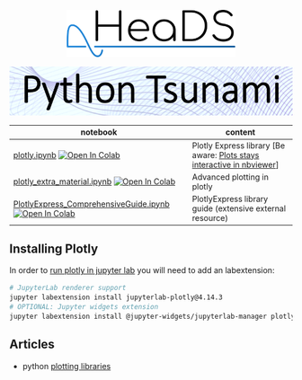 <p align="center">
  <img src="../figures/HeaDS_logo_large_withTitle.png" width="300">
</p>
<p align="center">
  <img src="../figures/tsunami_logo.PNG" width="600">

notebook             | content
----                 | ------
[plotly.ipynb](plotly.ipynb) [![Open In Colab](https://colab.research.google.com/assets/colab-badge.svg)](https://colab.research.google.com/github/Center-for-Health-Data-Science/PythonTsunami/blob/2024_april/Visualizations/plotly.ipynb)| Plotly Express library [Be aware: [Plots stays interactive in nbviewer](https://nbviewer.org/github/Center-for-Health-Data-Science/PythonTsunami/blob/2024_april/Visualizations/plotly.ipynb#Bar-Charts)]
[plotly_extra_material.ipynb](plotly_extra_material.ipynb) [![Open In Colab](https://colab.research.google.com/assets/colab-badge.svg)](https://colab.research.google.com/github/Center-for-Health-Data-Science/PythonTsunami/blob/2024_april/Visualizations/plotly_extra_material.ipynb)| Advanced plotting in plotly
[PlotlyExpress_ComprehensiveGuide.ipynb](PlotlyExpress_ComprehensiveGuide.ipynb) [![Open In Colab](https://colab.research.google.com/assets/colab-badge.svg)](https://colab.research.google.com/github/Center-for-Health-Data-Science/PythonTsunami/blob/2024_april/Visualizations/PlotlyExpress_ComprehensiveGuide.ipynb)| PlotlyExpress library guide (extensive external resource)

## Installing Plotly

In order to [run plotly in jupyter lab](https://plotly.com/python/getting-started/#jupyterlab-support) you will need to add an labextension:

```bash
# JupyterLab renderer support
jupyter labextension install jupyterlab-plotly@4.14.3
# OPTIONAL: Jupyter widgets extension
jupyter labextension install @jupyter-widgets/jupyterlab-manager plotlywidget@4.14.3
```

## Articles

- python [plotting libraries](https://pbpython.com/python-vis-flowchart.html)
